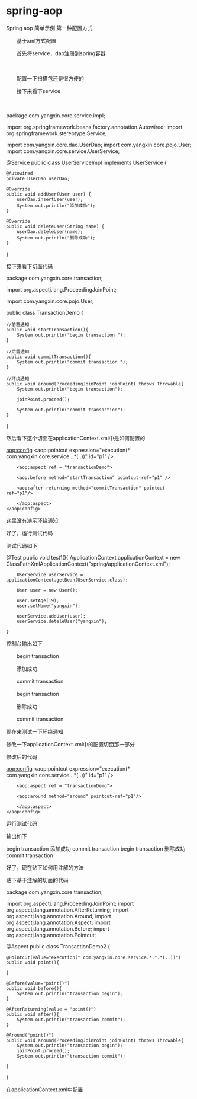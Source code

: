 # spring-aop
Spring aop 简单示例
第一种配置方式

　　基于xml方式配置

　　首先将service，dao注册到spring容器

　　

　　配置一下扫描包还是很方便的

　　接下来看下service

　　

package com.yangxin.core.service.impl;

import org.springframework.beans.factory.annotation.Autowired;
import org.springframework.stereotype.Service;

import com.yangxin.core.dao.UserDao;
import com.yangxin.core.pojo.User;
import com.yangxin.core.service.UserService;

@Service
public class UserServiceImpl implements UserService {

    @Autowired
    private UserDao userDao;
    
    @Override
    public void addUser(User user) {
        userDao.insertUser(user);
        System.out.println("添加成功");
    }

    @Override
    public void deleteUser(String name) {
        userDao.deteleUser(name);
        System.out.println("删除成功");
    }

}

接下来看下切面代码

package com.yangxin.core.transaction;

import org.aspectj.lang.ProceedingJoinPoint;

import com.yangxin.core.pojo.User;

public class TransactionDemo {
    
    //前置通知
    public void startTransaction(){
        System.out.println("begin transaction ");
    }
    
    //后置通知
    public void commitTransaction(){
        System.out.println("commit transaction ");
    }
    
    //环绕通知
    public void around(ProceedingJoinPoint joinPoint) throws Throwable{
        System.out.println("begin transaction");
        
        joinPoint.proceed();
        
        System.out.println("commit transaction");
    }
    
}

然后看下这个切面在applicationContext.xml中是如何配置的

<aop:config>
        <aop:pointcut expression="execution(* com.yangxin.core.service.*.*.*(..))" id="p1" />

        <aop:aspect ref = "transactionDemo">
        
        <aop:before method="startTransaction" pointcut-ref="p1" />
        
        <aop:after-returning method="commitTransaction" pointcut-ref="p1"/>
        
        </aop:aspect>
    </aop:config>
    

这里没有演示环绕通知

好了，运行测试代码

测试代码如下

@Test
    public void test1(){
        ApplicationContext applicationContext = new ClassPathXmlApplicationContext("spring/applicationContext.xml");
        
        UserService userService = applicationContext.getBean(UserService.class);
        
        User user = new User();
        
        user.setAge(19);
        user.setName("yangxin");
                
        userService.addUser(user);
        userService.deteleUser("yangxin");
        
    }
    
控制台输出如下

　　begin transaction

　　添加成功

　　commit transaction

　　begin transaction

　　删除成功

　　commit transaction

现在来测试一下环绕通知

修改一下applicationContext.xml中的配置切面那一部分

修改后的代码

<aop:config>
        <aop:pointcut expression="execution(* com.yangxin.core.service.*.*.*(..))" id="p1" />

        <aop:aspect ref = "transactionDemo">
        
        <aop:around method="around" pointcut-ref="p1"/>
        
        </aop:aspect>
    </aop:config>
    
    
运行测试代码

输出如下

begin transaction
添加成功
commit transaction
begin transaction
删除成功
commit transaction

 

好了，现在贴下如何用注解的方法

贴下基于注解的切面的代码

package com.yangxin.core.transaction;

import org.aspectj.lang.ProceedingJoinPoint;
import org.aspectj.lang.annotation.AfterReturning;
import org.aspectj.lang.annotation.Around;
import org.aspectj.lang.annotation.Aspect;
import org.aspectj.lang.annotation.Before;
import org.aspectj.lang.annotation.Pointcut;

@Aspect
public class TransactionDemo2 {
    
    @Pointcut(value="execution(* com.yangxin.core.service.*.*.*(..))")
    public void point(){
        
    }
    
    @Before(value="point()")
    public void before(){
        System.out.println("transaction begin");
    }
    
    @AfterReturning(value = "point()")
    public void after(){
        System.out.println("transaction commit");
    }
    
    @Around("point()")
    public void around(ProceedingJoinPoint joinPoint) throws Throwable{
        System.out.println("transaction begin");
        joinPoint.proceed();
        System.out.println("transaction commit");
        
    }
}

在applicationContext.xml中配置

<bean id = "transactionDemo2" class = "com.yangxin.core.transaction.TransactionDemo2" />
<aop:aspectj-autoproxy />

